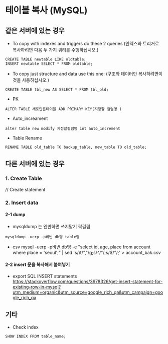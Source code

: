 # 테이블 복사 (MySQL)


## 같은 서버에 있는 경우 

- To copy with indexes and triggers do these 2 queries (인덱스와 트리거로 복사하려면 다음 두 가지 쿼리를 수행하십시오.)
```
CREATE TABLE newtable LIKE oldtable; 
INSERT newtable SELECT * FROM oldtable;
```
- To copy just structure and data use this one: (구조와 데이터만 복사하려면이 것을 사용하십시오.)
```
CREATE TABLE tbl_new AS SELECT * FROM tbl_old;
```
- PK
```
ALTER TABLE 새로만든테이블 ADD PRIMARY KEY(지정할 컬럼명 )
```
- Auto_increament
```
alter table new modify 지정할컬럼명 int auto_increment
```
- Table Rename
```
RENAME TABLE old_table TO backup_table, new_table TO old_table;
```

## 다른 서버에 있는 경우

### 1. Create Table 
// Create statement
 
### 2. Insert data
#### 2-1 dump
- mysqldump 는 왠만하면 쓰지말기 락걸림
```
mysqldump -uerp -p비번 db명 table명
```
- csv
mysql -uerp -p비번 db명 -e "select id, age, place from account where place = 'seoul';" | sed 's/\t/","/g;s/^/"/;s/$/"/;' > account_bak.csv
#### 2-2 insert 문을 복사해서 붙여넣기
- export SQL INSERT statements
https://stackoverflow.com/questions/3978326/get-insert-statement-for-existing-row-in-mysql?utm_medium=organic&utm_source=google_rich_qa&utm_campaign=google_rich_qa


## 기타
- Check index
```
SHOW INDEX FROM table_name;
```
